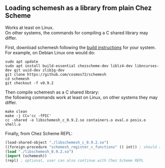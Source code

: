 ## Loading schemesh as a library from plain Chez Scheme

Works at least on Linux.<br/>
On other systems, the commands for compiling a C shared library may differ.

First, download schemesh following the [build instructions](../README.md#build-instructions) for your system.<br/>
For example, on Debian Linux one would do:
```shell
sudo apt update
sudo apt install build-essential chezscheme-dev liblz4-dev libncurses-dev git uuid-dev zlib1g-dev
git clone https://github.com/cosmos72/schemesh
cd schemesh
git checkout -f v0.9.2
```

Then compile schemesh as a C shared library:<br/>
the following commands work at least on Linux, on other systems they may differ.
```shell
make clean
make -j CC='cc -fPIC'
cc -shared -o libschemesh_c_0.9.2.so containers.o eval.o posix.o shell.o
```

Finally, from Chez Scheme REPL:
```lisp
(load-shared-object "./libschemesh_c_0.9.2.so")
((foreign-procedure "schemesh_register_c_functions" () int)) ; should return 0
(load "./libschemesh_0.9.2.so")
(import (schemesh))
(repl) ; optional, user can also continue with Chez Scheme REPL
```

